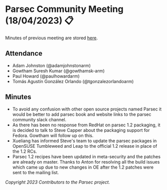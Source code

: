 # Parsec Community Meeting (18/04/2023) 📋

Minutes of previous meeting are stored
[here](https://github.com/parallaxsecond/community/tree/main/minutes).

## Attendance

- Adam Johnston (@adamjohnstonarm)
- Gowtham Suresh Kumar (@gowthamsk-arm)
- Paul Howard (@paulhowardarm)
- Tomás Agustín González Orlando (@tgonzalezorlandoarm)

## Minutes

- To avoid any confusion with other open source projects named Parsec it would be better to add
   parsec book and website links to the parsec community slack channel.
- As there has been no response from RedHat on parsec 1.2 packaging, it is decided to talk to Steve
   Capper about the packaging support for Fedora. Gowtham will follow up on this.
- Xueliang has informed Steve's team to update the parsec packages in OpenSUSE Tumbleweed and Leap
   to the official 1.2 release in place of the 1.2 RCs.
- Parsec 1.2 recipes have been updated in meta-security and the patches are already on master.
   Thanks to Anton for resolving all the build issues which came up due to new changes in OE after
   the 1.2 patches were sent to the mailing list.

*Copyright 2023 Contributors to the Parsec project.*
